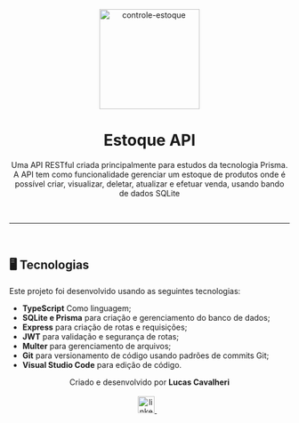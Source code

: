 <div align='center'>
  <img width="180px" alt="controle-estoque" src="https://cdn-icons-png.flaticon.com/512/2979/2979677.png" />
  <h1>Estoque API</h1>
  <p>
    Uma API RESTful criada principalmente para estudos da tecnologia Prisma.
    A API tem como funcionalidade gerenciar um estoque de produtos onde é possível criar, visualizar, deletar, atualizar e efetuar venda, usando bando de dados SQLite
  </p>
</div>

<br /><hr /><br />

## 🖥️ Tecnologias
Este projeto foi desenvolvido usando as seguintes tecnologias:

-  **TypeScript** Como linguagem;
-  **SQLite e Prisma** para criação e gerenciamento do banco de dados;
-  **Express** para criação de rotas e requisições;
-  **JWT** para validação e segurança de rotas;
-  **Multer** para gerenciamento de arquivos;
-  **Git** para versionamento de código usando padrões de commits Git;
-  **Visual Studio Code** para edição de código.

<p align='center'>
  Criado e desenvolvido por <b>Lucas Cavalheri</b>
  <br/><br/>

  <a href="https://www.linkedin.com/in/lucas-cavalheri">
    <img alt="linkedIn" height="30px" src="https://i.imgur.com/TQRXxhT.png" />
  </a>
  &nbsp;&nbsp;
</p>